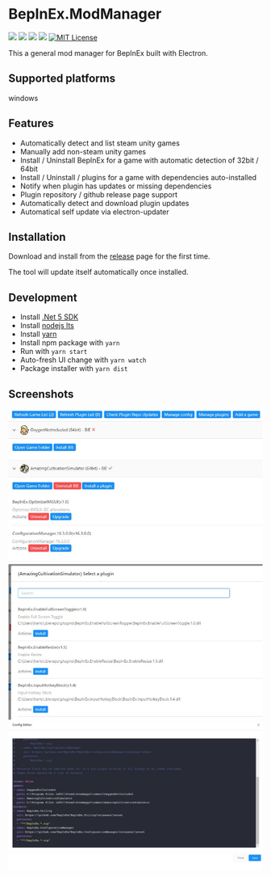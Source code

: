# BepInEx.ModManager
[![](https://img.shields.io/github/downloads/hanabi1224/BepInEx.ModManager/total.svg)](https://github.com/hanabi1224/BepInEx.ModManager/releases)
[![](https://img.shields.io/github/downloads/hanabi1224/BepInEx.ModManager/latest/total.svg)](https://github.com/hanabi1224/BepInEx.ModManager/releases/latest)
[![](https://img.shields.io/github/v/release/hanabi1224/BepInEx.ModManager)](https://github.com/hanabi1224/BepInEx.ModManager/releases/latest)
[![](https://github.com/hanabi1224/BepInEx.ModManager/actions/workflows/main.yml/badge.svg)](https://github.com/hanabi1224/BepInEx.ModManager/actions/workflows/main.yml)
[![MIT License](https://img.shields.io/github/license/hanabi1224/BepInEx.ModManager.svg)](https://github.com/hanabi1224/BepInEx.ModManager/blob/main/LICENSE)

This a general mod manager for BepInEx built with Electron.

## Supported platforms

windows

## Features

- Automatically detect and list steam unity games
- Manually add non-steam unity games
- Install / Uninstall BepInEx for a game with automatic detection of 32bit / 64bit
- Install / Uninstall / plugins for a game with dependencies auto-installed
- Notify when plugin has updates or missing dependencies
- Plugin repository / github release page support
- Automatically detect and download plugin updates
- Automatical self update via electron-updater

## Installation

Download and install from the [release](https://github.com/hanabi1224/BepInEx.ModManager/releases/latest) page for the first time.

The tool will update itself automatically once installed.

## Development

<!-- - Install [.Net Framework 4.6.2 SDK](https://dotnet.microsoft.com/download/dotnet-framework/thank-you/net462-developer-pack-offline-installer) -->
- Install [.Net 5 SDK](https://dotnet.microsoft.com/download/dotnet/5.0)
- Install [nodejs lts](https://nodejs.org/en/)
- Install [yarn](https://classic.yarnpkg.com/en/docs/install#windows-stable)
- Install npm package with ```yarn```
- Run with ```yarn start```
- Auto-fresh UI change with ```yarn watch```
- Package installer with ```yarn dist```

## Screenshots

![ss1](doc/screenshots/ss1.jpg)
![ss2](doc/screenshots/ss2.jpg)
![ss3](doc/screenshots/ss3.jpg)
